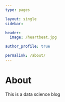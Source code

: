 ```yaml
---
type: pages

layout: single
sidebar:

header:
  image: /heartbeat.jpg

author_profile: true

permalink: /about/
---
```


# About

This is a data science blog
